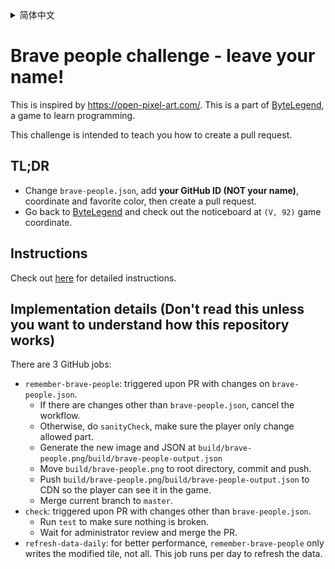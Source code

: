 <details>
  <summary>简体中文</summary>

  # 勇士挑战：人过留名，雁过留声

  这是一个教学，旨在帮助你学习创建GitHub的pull request，这是向世界上任何开源项目贡献代码的第一步。

  ## 太长不看的描述

  - 修改`brave-people.json`，在里面加入你的**GitHub用户ID (不是你自己的名字)**，坐标和喜欢的颜色，然后创建一个pull request。
  - 回到[字节传说](https://bytelegend.com)，然后查看`(V, 92)`游戏坐标处的公告牌。

  ## 详细步骤
  点击[这里](https://github.com/ByteLegendQuest/remember-brave-people/blob/master/docs/zh/create-your-first-pull-request.md)查看详细步骤。

</details>

# Brave people challenge - leave your name!

This is inspired by https://open-pixel-art.com/. This is a part of [ByteLegend](https://bytelegend.com), a game to learn programming.

This challenge is intended to teach you how to create a pull request.

## TL;DR

- Change `brave-people.json`, add **your GitHub ID (NOT your name)**, coordinate and favorite color, then create a pull request.
- Go back to [ByteLegend](https://bytelegend.com) and check out the noticeboard at `(V, 92)` game coordinate.

## Instructions

Check out [here](https://github.com/ByteLegendQuest/remember-brave-people/blob/master/docs/en/create-your-first-pull-request.md) for detailed instructions.

## Implementation details (Don't read this unless you want to understand how this repository works)

There are 3 GitHub jobs:

- `remember-brave-people`: triggered upon PR with changes on `brave-people.json`.
  - If there are changes other than `brave-people.json`, cancel the workflow.
  - Otherwise, do `sanityCheck`, make sure the player only change allowed part.
  - Generate the new image and JSON at `build/brave-people.png`/`build/brave-people-output.json`
  - Move `build/brave-people.png` to root directory, commit and push.
  - Push `build/brave-people.png`/`build/brave-people-output.json` to CDN so the player can see it in the game.
  - Merge current branch to `master`.
- `check`: triggered upon PR with changes other than `brave-people.json`.
  - Run `test` to make sure nothing is broken.
  - Wait for administrator review and merge the PR.
- `refresh-data-daily`: for better performance, `remember-brave-people` only writes the
  modified tile, not all. This job runs per day to refresh the data.
